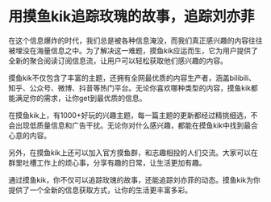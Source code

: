 # 用摸鱼kik追踪玫瑰的故事，追踪刘亦菲

在这个信息爆炸的时代，我们总是被各种信息淹没，而我们真正感兴趣的内容往往被埋没在海量信息之中。为了解决这一难题，摸鱼kik应运而生，它为用户提供了全新的聚合阅读订阅信息流，让用户可以轻松获取他们感兴趣的内容。

摸鱼kik不仅包含了丰富的主题，还拥有全网最优质的内容生产者，涵盖bilibili、知乎、公众号、微博、抖音等热门平台。无论你喜欢哪种类型的内容，摸鱼kik都能满足你的需求，让你get到最优质的信息。

在摸鱼kik上，有1000+好玩的兴趣主题，每一篇主题的更新都经过精挑细选，不会出现低质量信息和广告干扰。无论你对什么感兴趣，都能在摸鱼kik中找到最合心意的内容。

另外，在摸鱼kik上还可以加入官方摸鱼群，和志趣相投的人们交流。大家可以在群里吐槽工作上的烦心事，分享有趣的日常，让生活更加有趣。

通过摸鱼kik，你不仅可以追踪玫瑰的故事，还能追踪刘亦菲的动态。摸鱼kik为你提供了一个全新的信息获取方式，让你的生活更丰富多彩。


